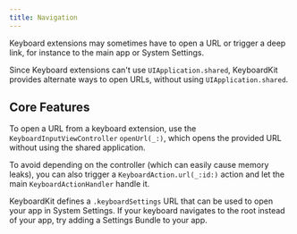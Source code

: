 ```yaml
---
title: Navigation
---
```


Keyboard extensions may sometimes have to open a URL or trigger a deep link, for instance to the main app or System Settings.

Since Keyboard extensions can't use `UIApplication.shared`, KeyboardKit provides alternate ways to open URLs, without using `UIApplication.shared`.



## Core Features

To open a URL from a keyboard extension, use the ``KeyboardInputViewController`` ``openUrl(_:)``, which opens the provided URL without using the shared application.

To avoid depending on the controller (which can easily cause memory leaks), you can also trigger a ``KeyboardAction.url(_:id:)`` action and let the main ``KeyboardActionHandler`` handle it.

KeyboardKit defines a `.keyboardSettings` URL that can be used to open your app in System Settings. If your keyboard navigates to the root instead of your app, try adding a Settings Bundle to your app. 


[Pro]: /pro   
